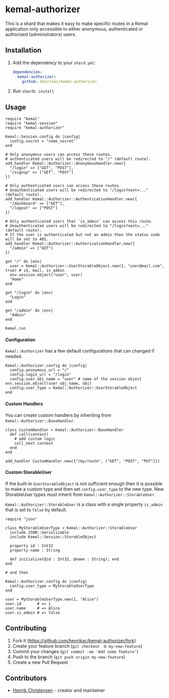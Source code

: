 # kemal-authorizer

This is a shard that makes it easy to make specific routes in a Kemal application only accessible to either anonymous, authenticated or authorized (administrators) users.

## Installation

1. Add the dependency to your `shard.yml`:

   ```yaml
   dependencies:
     kemal-authorizer:
       github: henrikac/kemal-authorizer
   ```

2. Run `shards install`

## Usage

```crystal
require "kemal"
require "kemal-session"
require "kemal-authorizer"

Kemal::Session.config do |config|
  config.secret = "some_secret"
end

# Only anonymous users can access these routes.
# authenticated users will be redirected to "/" (default route).
add_handler Kemal::Authorizer::AnonymousHandler.new({
  "/login" => ["GET", "POST"],
  "/signup" => ["GET", "POST"]
})

# Only authenticated users can access these routes.
# Unauthenticated users will be redirected to "/login?next=..." (default route).
add_handler Kemal::Authorizer::AuthenticationHandler.new({
  "/dashboard" => ["GET"],
  "/logout" => ["POST"]
})

# Only authenticated users that `is_admin` can access this route.
# Unauthenticated users will be redirected to "/login?next=..." (default route).
# If the user is authenticated but not an admin then the status code will be set to 401.
add_handler Kemal::Authorizer::AuthorizationHandler.new({
  "/admin" => ["GET"]
})

get "/" do |env|
  user = Kemal::Authorizer::UserStorableObject.new(1, "user@mail.com", true) # id, mail, is_admin
  env.session.object("user", user)
  "Home"
end

get "/login" do |env|
  "Login"
end

get "/admin" do |env|
  "Admin"
end

Kemal.run
```

#### Configuration
`Kemal::Authorizer` has a few default configurations that can changed if needed.

```crystal
Kemal::Authorizer.config do |config|
  config.anonymous_url = "/"
  config.login_url = "/login"
  config.user_obj_name = "user" # name of the session object env.session.object(user_obj_name, obj)
  config.user_type = Kemal::Authorizer::UserStorableObject
end
```

#### Custom Handlers
You can create custom handlers by inheriting from `Kemal::Authorizer::BaseHandler`.

```crystal
class CustomHandler < Kemal::Authorizer::BaseHandler
  def call(context)
    # add custom logic
    call_next context
  end
end

add_handler CustomHandler.new({"/my/route", ["GET", "POST", "PUT"]})
```

#### Custom StorableUser
If the built-in `UserStorableObject` is not sufficient enough then it is possible to make
a custom type and then set `config.user_type` to the new type. New StorableUser types must
inherit from `Kemal::Authorizer::StorableUser`.  

`Kemal::Authorizer::StorableUser` is a class with a single property `is_admin` that is set to `false` by default.

```crystal
require "json"

class MyStorableUserType < Kemal::Authorizer::StorableUser
  include JSON::Serializable
  include Kemal::Session::StorableObject

  property id : Int32
  property name : String

  def initialize(@id : Int32, @name : String); end
end

# and then

Kemal::Authorizer.config do |config|
  config.user_type = MyStorableUserType
end

user = MyStorableUserType.new(1, "Alice")
user.id       # => 1
user.name     # => Alice
user.is_admin # => false
```

## Contributing

1. Fork it (<https://github.com/henrikac/kemal-authorizer/fork>)
2. Create your feature branch (`git checkout -b my-new-feature`)
3. Commit your changes (`git commit -am 'Add some feature'`)
4. Push to the branch (`git push origin my-new-feature`)
5. Create a new Pull Request

## Contributors

- [Henrik Christensen](https://github.com/henrikac) - creator and maintainer
